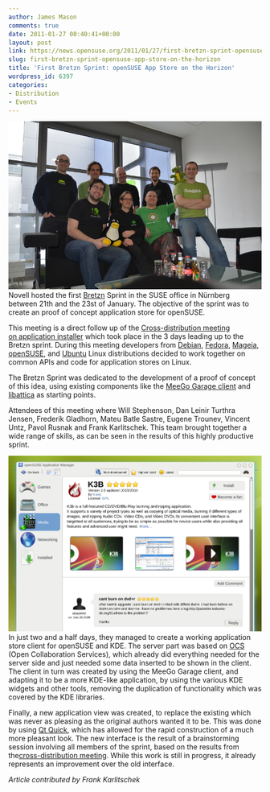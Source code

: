 ```yaml
---
author: James Mason
comments: true
date: 2011-01-27 00:40:41+00:00
layout: post
link: https://news.opensuse.org/2011/01/27/first-bretzn-sprint-opensuse-app-store-on-the-horizon/
slug: first-bretzn-sprint-opensuse-app-store-on-the-horizon
title: 'First Bretzn Sprint: openSUSE App Store on the Horizon'
wordpress_id: 6397
categories:
- Distribution
- Events
---
```


[![Participants in the Bretzn Sprint](/wp-content/uploads/2011/01/DSC_1674.jpeg)](/wp-content/uploads/2011/01/DSC_1674.jpeg)﻿Novell hosted the first [Bretzn](http://news.opensuse.org/2010/10/26/from-the-developer-to-the-user-and-back-announcing-project-bretzn/) Sprint in the SUSE office in Nürnberg between 21th and the 23st of January. The objective of the sprint was to create an proof of concept application store for openSUSE.

This meeting is a direct follow up of the [Cross-distribution meeting on application installer](http://news.opensuse.org/2011/01/26/app-installer-meeting-or-more-collaboration-accross-borders/) which took place in the 3 days leading up to the Bretzn sprint. During this meeting developers from [Debian](http://www.debian.org/), [Fedora](http://fedoraproject.org/), [Mageia](http://mageia.org/), [openSUSE](http://www.opensuse.org/), and [Ubuntu](http://www.ubuntu.com/) Linux distributions decided to work together on common APIs and code for application stores on Linux.

The Bretzn Sprint was dedicated to the development of a proof of concept of this idea, using existing components like the [MeeGo Garage client](http://gitorious.org/meego-garage/) and [libattica](http://api.kde.org/kdesupport-api/kdesupport-apidocs/attica-git/html/) as starting points.

Attendees of this meeting where Will Stephenson, Dan Leinir Turthra Jensen, Frederik Gladhorn, Mateu Batle Sastre, Eugene Trounev, Vincent Untz, Pavol Rusnak and Frank Karlitschek. This team brought together a wide range of skills, as can be seen in the results of this highly productive sprint.

[![openSUSE App Store screenshot](/wp-content/uploads/2011/01/appstore_details.png)](/wp-content/uploads/2011/01/appstore_details.png)In just two and a half days, they managed to create a working application store client for openSUSE and KDE. The server part was based on [OCS](http://www.freedesktop.org/wiki/Specifications/open-collaboration-services) (Open Collaboration Services), which already did everything needed for the server side and just needed some data inserted to be shown in the client. The client in turn was created by using the MeeGo Garage client, and adapting it to be a more KDE-like application, by using the various KDE widgets and other tools, removing the duplication of functionality which was covered by the KDE libraries.

Finally, a new application view was created, to replace the existing which was never as pleasing as the original authors wanted it to be. This was done by using [Qt Quick](http://qt.nokia.com/products/qt-quick/), which has allowed for the rapid construction of a much more pleasant look. The new interface is the result of a brainstorming session involving all members of the sprint, based on the results from the[cross-distribution meeting](http://news.opensuse.org/2011/01/26/app-installer-meeting-or-more-collaboration-accross-borders/). While this work is still in progress, it already represents an improvement over the old interface.

_Article contributed by Frank Karlitschek_
